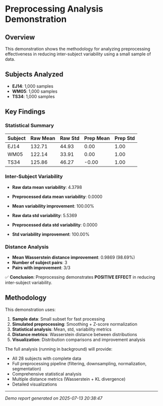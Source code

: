 # Preprocessing Analysis Demonstration

## Overview

This demonstration shows the methodology for analyzing preprocessing effectiveness in reducing inter-subject variability using a small sample of data.

## Subjects Analyzed

- **EJ14**: 1,000 samples
- **WM05**: 1,000 samples
- **TS34**: 1,000 samples

## Key Findings

### Statistical Summary
| Subject | Raw Mean | Raw Std | Prep Mean | Prep Std |
|---------|----------|---------|-----------|----------|
| EJ14 | 132.71 | 44.93 | 0.00 | 1.00 |
| WM05 | 122.14 | 33.91 | 0.00 | 1.00 |
| TS34 | 125.86 | 46.27 | -0.00 | 1.00 |

### Inter-Subject Variability
- **Raw data mean variability**: 4.3798
- **Preprocessed data mean variability**: 0.0000
- **Mean variability improvement**: 100.00%

- **Raw data std variability**: 5.5369
- **Preprocessed data std variability**: 0.0000
- **Std variability improvement**: 100.00%

### Distance Analysis
- **Mean Wasserstein distance improvement**: 0.9869 (98.69%)
- **Number of subject pairs**: 3
- **Pairs with improvement**: 3/3

✅ **Conclusion**: Preprocessing demonstrates **POSITIVE EFFECT** in reducing inter-subject variability.

## Methodology

This demonstration uses:
1. **Sample data**: Small subset for fast processing
2. **Simulated preprocessing**: Smoothing + Z-score normalization
3. **Statistical analysis**: Mean, std, variability metrics
4. **Distance metrics**: Wasserstein distance between distributions
5. **Visualization**: Distribution comparisons and improvement analysis

The full analysis (running in background) will provide:
- All 28 subjects with complete data
- Full preprocessing pipeline (filtering, downsampling, normalization, segmentation)
- Comprehensive statistical analysis
- Multiple distance metrics (Wasserstein + KL divergence)
- Detailed visualizations

---
*Demo report generated on 2025-07-13 20:38:47*

